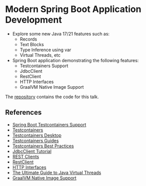 # Modern Spring Boot Application Development

* Explore some new Java 17/21 features such as:
    * Records
    * Text Blocks
    * Type Inference using var
    * Virtual Threads, etc
* Spring Boot application demonstrating the following features:
    * Testcontainers Support
    * JdbcClient
    * RestClient
    * HTTP Interfaces
    * GraalVM Native Image Support

The [repository](https://github.com/sivaprasadreddy/modern-spring-boot) contains the code for this talk.

## References
* [Spring Boot Testcontainers Support](https://docs.spring.io/spring-boot/docs/current/reference/html/features.html#features.testing.testcontainers)
* [Testcontainers](https://www.testcontainers.com/)
* [Testcontainers Desktop](https://testcontainers.com/desktop/)
* [Testcontainers Guides](https://testcontainers.com/guides/)
* [Testcontainers Best Practices](https://www.atomicjar.com/2023/11/testcontainers-best-practices/)
* [JdbcClient Tutorial](https://www.sivalabs.in/spring-boot-jdbcclient-tutorial/)
* [REST Clients](https://docs.spring.io/spring-framework/reference/integration/rest-clients.html)
* [RestClient](https://spring.io/blog/2023/07/13/new-in-spring-6-1-restclient)
* [HTTP Interfaces](https://docs.spring.io/spring-framework/reference/integration/rest-clients.html#rest-http-interface)
* [The Ultimate Guide to Java Virtual Threads](https://blog.rockthejvm.com/ultimate-guide-to-java-virtual-threads/)
* [GraalVM Native Image Support](https://docs.spring.io/spring-boot/docs/current/reference/html/native-image.html)

